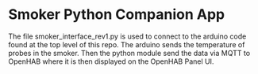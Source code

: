 
# Smoker Python Companion App

The file smoker_interface_rev1.py is used to connect to the arduino code found at the top level of this repo. The arduino sends the temperature of probes in the smoker. Then the python module send the data via MQTT to OpenHAB where it is then displayed on the OpenHAB Panel UI.
